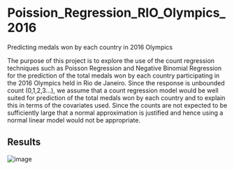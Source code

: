 # Poission_Regression_RIO_Olympics_2016
Predicting medals won by each country in 2016 Olympics 

The purpose of this project is to explore the use of the count regression techniques such as 
Poisson Regression and Negative Binomial Regression for the prediction of the total 
medals won by each country participating in the 2016 Olympics held in Rio de Janeiro. 
Since the response is unbounded count (0,1,2,3…), we assume that a count regression 
model would be well suited for prediction of the total medals won by each country and to 
explain this in terms of the covariates used. Since the counts are not expected to be 
sufficiently large that a normal approximation is justified and hence using a normal linear 
model would not be appropriate. 

## Results

![image](https://user-images.githubusercontent.com/17857561/171777714-44db0f9e-afe2-4945-a12c-847c53d0ca57.png)
